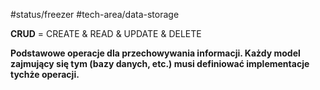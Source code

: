 #status/freezer 
#tech-area/data-storage 

**CRUD** = CREATE & READ & UPDATE & DELETE

**Podstawowe operacje dla przechowywania informacji. Każdy model zajmujący się tym (bazy danych, etc.) musi definiować implementacje tychże operacji.**
